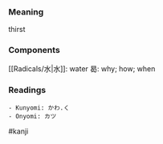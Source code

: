 ### Meaning

thirst

### Components

[[Radicals/水|水]]: water 曷: why; how; when

### Readings

```
- Kunyomi: かわ.く
- Onyomi: カツ
```

#kanji